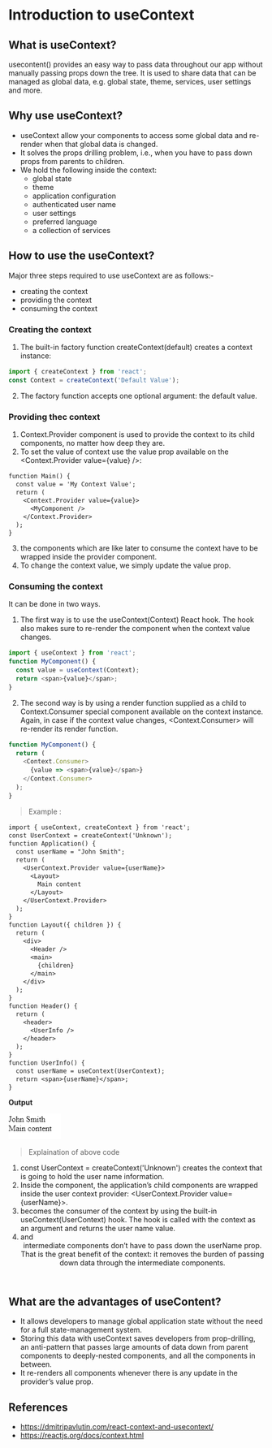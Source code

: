 # Introduction to useContext

## What is useContext?
usecontent() provides an easy way to pass data throughout our app without manually passing props down the tree. It is used to share data that can be managed as global data, e.g. global state, theme, services, user settings and more.

## Why use useContext?

* useContext allow your components to access some global data and re-render when that global data is changed.
* It solves the props drilling problem, i.e., when you have to pass down props from parents to children.
* We hold the following inside the context: 
  - global state
  - theme
  - application configuration
  - authenticated user name
  - user settings
  - preferred language
  - a collection of services

## How to use the useContext?

Major three steps required to use useContext are as follows:-
* creating the context
* providing the context
* consuming the context

### Creating the context

1. The built-in factory function createContext(default) creates a context instance:
```javascript
import { createContext } from 'react';
const Context = createContext('Default Value');
```
2. The factory function accepts one optional argument: the default value.

### Providing thec context
1. Context.Provider component is used to provide the context to its child components, no matter how deep they are.
2. To set the value of context use the value prop available on the <Context.Provider value={value} />:
```javascipt
function Main() {
  const value = 'My Context Value';
  return (
    <Context.Provider value={value}>
      <MyComponent />
    </Context.Provider>
  );
}
```
3. the components which are like later to consume the context have to be wrapped inside the provider component.
4. To change the context value, we simply update the value prop.

### Consuming the context
It can be done in two ways.
1. The first way is to use the useContext(Context) React hook. The hook also makes sure to re-render the component when the context value changes.
```javascript
import { useContext } from 'react';
function MyComponent() {
  const value = useContext(Context);
  return <span>{value}</span>;
}
```
2. The second way is by using a render function supplied as a child to Context.Consumer special component available on the context instance. Again, in case if the context value changes, <Context.Consumer> will re-render its render function.
```javascript
function MyComponent() {
  return (
    <Context.Consumer>
      {value => <span>{value}</span>}
    </Context.Consumer>
  );
}
```

>Example :
```javascrpt
import { useContext, createContext } from 'react';
const UserContext = createContext('Unknown');
function Application() {
  const userName = "John Smith";
  return (
    <UserContext.Provider value={userName}>
      <Layout>
        Main content
      </Layout>
    </UserContext.Provider>
  );
}
function Layout({ children }) {
  return (
    <div>
      <Header />
      <main>
        {children}
      </main>
    </div>
  );
}
function Header() {
  return (
    <header>
      <UserInfo />
    </header>
  );
}
function UserInfo() {
  const userName = useContext(UserContext);
  return <span>{userName}</span>;
}
```
**Output**

![](./assets/usecontext.png)

>Explaination of above code
1. const UserContext = createContext('Unknown') creates the context that is going to hold the user name information.
2. Inside the <Application /> component, the application’s child components are wrapped inside the user context provider: <UserContext.Provider value={userName}>.
3. <UserInfo /> becomes the consumer of the context by using the built-in useContext(UserContext) hook. The hook is called with the context as an argument and returns the user name value.
4. <Layout /> and <Header /> intermediate components don’t have to pass down the userName prop. That is the great benefit of the context: it removes the burden of passing down data through the intermediate components.

## What are the advantages of useContent?

* It allows developers to manage global application state without the need for a full state-management system. 
* Storing this data with useContext saves developers from prop-drilling, an anti-pattern that passes large amounts of data down from parent components to deeply-nested components, and all the components in between.
* It re-renders all components whenever there is any update in the provider’s value prop.

## References
- https://dmitripavlutin.com/react-context-and-usecontext/
- https://reactjs.org/docs/context.html
